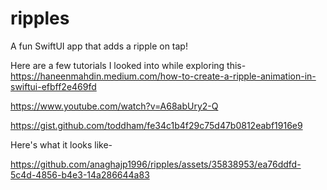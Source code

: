 # ripples
A fun SwiftUI app that adds a ripple on tap!

Here are a few tutorials I looked into while exploring this-
https://haneenmahdin.medium.com/how-to-create-a-ripple-animation-in-swiftui-efbff2e469fd

https://www.youtube.com/watch?v=A68abUry2-Q

https://gist.github.com/toddham/fe34c1b4f29c75d47b0812eabf1916e9


Here's what it looks like-

https://github.com/anaghajp1996/ripples/assets/35838953/ea76ddfd-5c4d-4856-b4e3-14a286644a83

